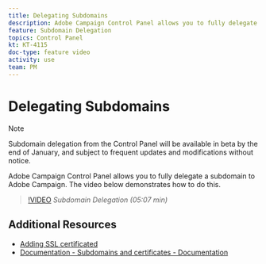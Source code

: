```yaml
---
title: Delegating Subdomains
description: Adobe Campaign Control Panel allows you to fully delegate a subdomain to Adobe Campaign. To do this, follow the steps below.
feature: Subdomain Delegation
topics: Control Panel
kt: KT-4115
doc-type: feature video
activity: use
team: PM
---
```


# Delegating Subdomains

>[!NOTE]
> Subdomain delegation from the Control Panel will be available in beta by the end of January, and subject to
> frequent updates and modifications without notice.

Adobe Campaign Control Panel allows you to fully delegate a subdomain to Adobe Campaign. The video below demonstrates how to do this.

>[!VIDEO](https://video.tv.adobe.com/v/31390?quality=12)
*Subdomain Delegation (05:07 min)*

## Additional Resources

* [Adding SSL certificated](/help/acc/monitoring-campaign-classic/control-panel/adding-ssl-certificates.md)
* [Documentation - Subdomains and certificates - Documentation](https://docs.adobe.com/content/help/en/control-panel/using/subdomains-and-certificates/renewing-subdomain-certificate.html)
